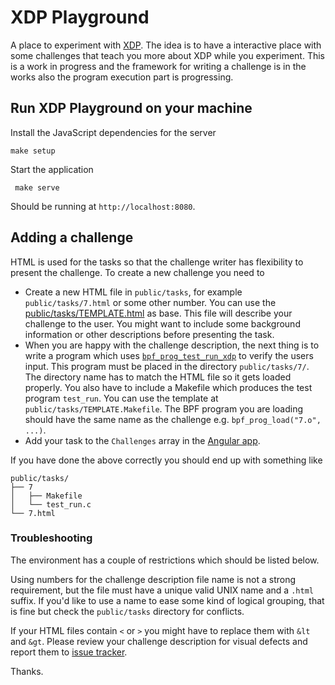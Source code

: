 # XDP Playground

A place to experiment with [XDP][0]. The idea is to have a interactive place
with some challenges that teach you more about XDP while you experiment. This
is a work in progress and the framework for writing a challenge is in the works
also the program execution part is progressing.

## Run XDP Playground on your machine

Install the JavaScript dependencies for the server

    make setup

Start the application

     make serve

Should be running at `http://localhost:8080`.

## Adding a challenge

HTML is used for the tasks so that the challenge writer has flexibility to
present the challenge. To create a new challenge you need to

- Create a new HTML file in `public/tasks`, for example `public/tasks/7.html`
  or some other number.  You can use the [public/tasks/TEMPLATE.html][t] as
  base. This file will describe your challenge to the user. You might want to
  include some background information or other descriptions before presenting
  the task.
- When you are happy with the challenge description, the next thing is to write
  a program which uses [`bpf_prog_test_run_xdp`][1] to verify the users input.
  This program must be placed in the directory `public/tasks/7/`. The directory
  name has to match the HTML file so it gets loaded properly. You also have to
  include a Makefile which produces the test program `test_run`.  You can use
  the template at `public/tasks/TEMPLATE.Makefile`. The BPF program you are
  loading should have the same name as the challenge e.g.
  `bpf_prog_load("7.o", ...)`.
- Add your task to the `Challenges` array in the [Angular app][aa].

If you have done the above correctly you should end up with something like

    public/tasks/
    ├── 7
    │   ├── Makefile
    │   └── test_run.c
    └── 7.html

### Troubleshooting

The environment has a couple of restrictions which should be listed below.

Using numbers for the challenge description file name is not a strong
requirement, but the file must have a unique valid UNIX name and a `.html`
suffix.  If you'd like to use a name to ease some kind of logical grouping,
that is fine but check the `public/tasks` directory for conflicts.

If your HTML files contain `<` or `>` you might have to replace them with `&lt`
and `&gt`. Please review your challenge description for visual defects and
report them to [issue tracker][it].

Thanks.

[0]: http://prototype-kernel.readthedocs.io/en/latest/networking/XDP/introduction.html#what-is-xdp
[1]: https://patchwork.ozlabs.org/patch/745468/
[t]: public/tasks/TEMPLATE.html
[it]: https://github.com/scanf/xdp-playground/issues
[aa]: https://github.com/scanf/xdp-playground/blob/master/public/app.js#L1
